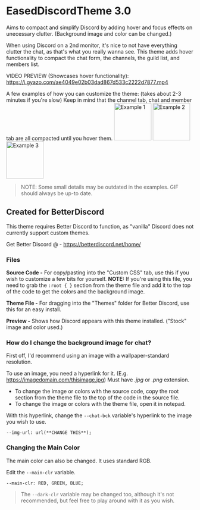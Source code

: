 # EasedDiscordTheme 3.0
Aims to compact and simplify Discord by adding hover and focus effects on unecessary clutter. (Background image and color can be changed.)

When using Discord on a 2nd monitor, it's nice to not have everything clutter the chat, as that's what you really wanna see. This theme adds hover functionality to compact the chat form, the channels, the guild list, and members list.

VIDEO PREVIEW (Showcases hover functionality):
https://i.gyazo.com/ae4049e02b03dad867d533c2222d7877.mp4

A few examples of how you can customize the theme: (takes about 2-3 minutes if you're slow)
Keep in mind that the channel tab, chat and member tab are all compacted until you hover them.
<img src="https://camo.githubusercontent.com/98c7e9c59dbedb4efe8d881739d82ff225960448/68747470733a2f2f692e6779617a6f2e636f6d2f31363831313038353038656164646437636665303730383463366563643339622e6a7067" alt="Example 1" data-canonical-src="https://i.gyazo.com/1681108508eaddd7cfe07084c6ecd39b.jpg" style="width:100px;">
<img src="https://camo.githubusercontent.com/31c66aad77dd3b50115e5b360ee090009013f45d/68747470733a2f2f692e6779617a6f2e636f6d2f37303365643935313936633836313965326130616466323565346437313162322e6a7067" alt="Example 2" data-canonical-src="https://i.gyazo.com/703ed95196c8619e2a0adf25e4d711b2.jpg" style="width:100px;">
<img src="https://camo.githubusercontent.com/cee1109ceb0eb0ee3fad3fb7e334e173236943d6/68747470733a2f2f692e6779617a6f2e636f6d2f65656536323833313865313933306666393163356536393663333031363532322e6a7067" alt="Example 3" data-canonical-src="https://i.gyazo.com/eee628318e1930ff91c5e696c3016522.jpg" style="width:100px;">

> NOTE: Some small details may be outdated in the examples. GIF should always be up-to date.

## Created for BetterDiscord
This theme requires Better Discord to function, as "vanilla" Discord does not currently support custom themes.

Get Better Discord @ - https://betterdiscord.net/home/

### Files
**Source Code -** For copy/pasting into the "Custom CSS" tab, use this if you wish to customize a few bits for yourself.
**NOTE:** If you're using this file, you need to grab the `:root { }` section from the theme file and add it to the top of the code to get the colors and the background image.

**Theme File -** For dragging into the "Themes" folder for Better Discord, use this for an easy install.

**Preview -** Shows how Discord appears with this theme installed. ("Stock" image and color used.)

### How do I change the background image for chat?
First off, I'd recommend using an image with a wallpaper-standard resolution.

To use an image, you need a hyperlink for it. (E.g. https://imagedomain.com/thisimage.jpg) Must have *.jpg* or *.png* extension.

- To change the image or colors with the source code, copy the root section from the theme file to the top of the code in the source file.
- To change the image or colors with the theme file, open it in notepad.

With this hyperlink, change the `--chat-bck` variable's hyperlink to the image you wish to use.

`--img-url: url(**CHANGE THIS**);`

### Changing the Main Color
The main color can also be changed. It uses standard RGB.

Edit the `--main-clr` variable.

`--main-clr: RED, GREEN, BLUE;`

> The `--dark-clr` variable may be changed too, although it's not recommended, but feel free to play around with it as you wish.

